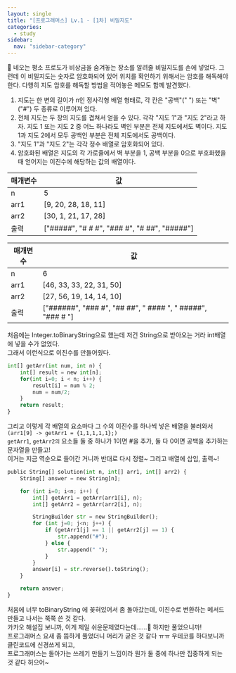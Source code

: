 ```yaml
---
layout: single
title: "[프로그래머스] Lv.1 - [1차] 비밀지도"
categories:
  - study
sidebar:
  nav: "sidebar-category"
---
```


🥸 네오는 평소 프로도가 비상금을 숨겨놓는 장소를 알려줄 비밀지도를 손에 넣었다. 그런데 이 비밀지도는 숫자로 암호화되어 있어 위치를 확인하기 위해서는 암호를 해독해야 한다. 다행히 지도 암호를 해독할 방법을 적어놓은 메모도 함께 발견했다.
<br />
1. 지도는 한 변의 길이가 n인 정사각형 배열 형태로, 각 칸은 "공백"(" ") 또는 "벽"("#") 두 종류로 이루어져 있다.
2. 전체 지도는 두 장의 지도를 겹쳐서 얻을 수 있다. 각각 "지도 1"과 "지도 2"라고 하자. 지도 1 또는 지도 2 중 어느 하나라도 벽인 부분은 전체 지도에서도 벽이다. 지도 1과 지도 2에서 모두 공백인 부분은 전체 지도에서도 공백이다.
3. "지도 1"과 "지도 2"는 각각 정수 배열로 암호화되어 있다.
4. 암호화된 배열은 지도의 각 가로줄에서 벽 부분을 1, 공백 부분을 0으로 부호화했을 때 얻어지는 이진수에 해당하는 값의 배열이다.

| 매개변수 | 값                        |
|----------|---------------------------|
| n        | 5                         |
| arr1     | [9, 20, 28, 18, 11]       |
| arr2     | [30, 1, 21, 17, 28]       |
| 출력     | ["#####", "# # #", "### #", "#  ##", "#####"] |


| 매개변수 | 값                            |
|----------|-------------------------------|
| n        | 6                             |
| arr1     | [46, 33, 33, 22, 31, 50]       |
| arr2     | [27, 56, 19, 14, 14, 10]       |
| 출력     | ["######", "###  #", "##  ##", " #### ", " #####", "### # "] |

처음에는 Integer.toBinaryString으로 했는데 저건 String으로 받아오는 거라 int배열에 넣을 수가 없었다.<br />
그래서 이런식으로 이진수를 만들어줬다.

``` python
int[] getArr(int num, int n) {
    int[] result = new int[n];
    for(int i=0; i < n; i++) {
        result[i] = num % 2;
        num = num/2;
    }       
    return result;
}
```

그리고 이렇게 각 배열의 요소마다 그 수의 이진수를 하나씩 넣은 배열을 불러와서 `(arr1[9] -> getArr1 = {1,1,1,1,1};)`<br />
`getArr1`, `getArr2의` 요소들 둘 중 하나가 1이면 #을 추가, 둘 다 0이면 공백을 추가하는 문자열을 만들고!<br />
이거는 지금 역순으로 들어간 거니까 반대로 다시 정렬~ 그리고 배열에 삽입, 출력~!

``` python
public String[] solution(int n, int[] arr1, int[] arr2) {
    String[] answer = new String[n];

    for (int i=0; i<n; i++) {
        int[] getArr1 = getArr(arr1[i], n);
        int[] getArr2 = getArr(arr2[i], n);

        StringBuilder str = new StringBuilder();
        for (int j=0; j<n; j++) {
            if (getArr1[j] == 1 || getArr2[j] == 1) {
                str.append("#");    
            } else {
                str.append(" ");
            }
        }
        answer[i] = str.reverse().toString();
    }

    return answer;
}
```

처음에 너무 toBinaryString 에 꽂혀있어서 좀 돌아갔는데, 이진수로 변환하는 메서드 만들고 나서는 쭉쭉 쓴 것 같다.<br />
카카오 해설집 보니까, 이게 제일 쉬운문제였다는데......🥹 하지만 풀었으니까!<br />
프로그래머스 요새 좀 뜸하게 풀었더니 머리가 굳은 것 같다 ㅠㅠ 우테코를 하다보니까 클린코드에 신경쓰게 되고,<br />
프로그래머스는 돌아가는 쓰레기 만들기 느낌이라 뭔가 둘 중에 하나만 집중하게 되는 것 같다 허으어~
